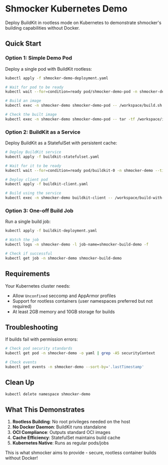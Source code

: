 # Shmocker Kubernetes Demo

Deploy BuildKit in rootless mode on Kubernetes to demonstrate shmocker's building capabilities without Docker.

## Quick Start

### Option 1: Simple Demo Pod

Deploy a single pod with BuildKit rootless:

```bash
kubectl apply -f shmocker-demo-deployment.yaml

# Wait for pod to be ready
kubectl wait --for=condition=ready pod/shmocker-demo-pod -n shmocker-demo

# Build an image
kubectl exec -n shmocker-demo shmocker-demo-pod -- /workspace/build.sh

# Check the built image
kubectl exec -n shmocker-demo shmocker-demo-pod -- tar -tf /workspace/image.tar | head -20
```

### Option 2: BuildKit as a Service

Deploy BuildKit as a StatefulSet with persistent cache:

```bash
# Deploy BuildKit service
kubectl apply -f buildkit-statefulset.yaml

# Wait for it to be ready
kubectl wait --for=condition=ready pod/buildkit-0 -n shmocker-demo --timeout=60s

# Deploy client pod
kubectl apply -f buildkit-client.yaml

# Build using the service
kubectl exec -n shmocker-demo buildkit-client -- /workspace/build-with-service.sh
```

### Option 3: One-off Build Job

Run a single build job:

```bash
kubectl apply -f buildkit-deployment.yaml

# Watch the job
kubectl logs -n shmocker-demo -l job-name=shmocker-build-demo -f

# Check if successful
kubectl get job -n shmocker-demo shmocker-build-demo
```

## Requirements

Your Kubernetes cluster needs:
- Allow `Unconfined` seccomp and AppArmor profiles
- Support for rootless containers (user namespaces preferred but not required)
- At least 2GB memory and 10GB storage for builds

## Troubleshooting

If builds fail with permission errors:
```bash
# Check pod security standards
kubectl get pod -n shmocker-demo -o yaml | grep -A5 securityContext

# Check events
kubectl get events -n shmocker-demo --sort-by='.lastTimestamp'
```

## Clean Up

```bash
kubectl delete namespace shmocker-demo
```

## What This Demonstrates

1. **Rootless Building**: No root privileges needed on the host
2. **No Docker Daemon**: BuildKit runs standalone
3. **OCI Compliance**: Outputs standard OCI images
4. **Cache Efficiency**: StatefulSet maintains build cache
5. **Kubernetes Native**: Runs as regular pods/jobs

This is what shmocker aims to provide - secure, rootless container builds without Docker!